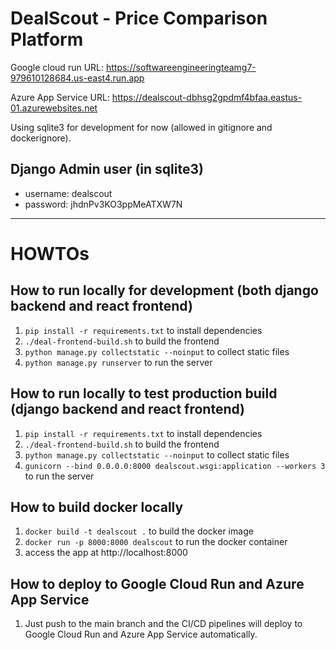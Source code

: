 # DealScout - Price Comparison Platform

Google cloud run URL: https://softwareengineeringteamg7-979610128684.us-east4.run.app

Azure App Service URL: https://dealscout-dbhsg2gpdmf4bfaa.eastus-01.azurewebsites.net

Using sqlite3 for development for now (allowed in gitignore and dockerignore).

## Django Admin user (in sqlite3)

- username: dealscout
- password: jhdnPv3KO3ppMeATXW7N

---

# HOWTOs

## How to run locally for development (both django backend and react frontend)

1. `pip install -r requirements.txt` to install dependencies
2. `./deal-frontend-build.sh` to build the frontend
3. `python manage.py collectstatic --noinput` to collect static files
4. `python manage.py runserver` to run the server

## How to run locally to test production build (django backend and react frontend)

1. `pip install -r requirements.txt` to install dependencies
2. `./deal-frontend-build.sh` to build the frontend
3. `python manage.py collectstatic --noinput` to collect static files
4. `gunicorn --bind 0.0.0.0:8000 dealscout.wsgi:application --workers 3` to run the server

## How to build docker locally

1. `docker build -t dealscout .` to build the docker image
2. `docker run -p 8000:8000 dealscout` to run the docker container
3. access the app at http://localhost:8000

## How to deploy to Google Cloud Run and Azure App Service

1. Just push to the main branch and the CI/CD pipelines will deploy to Google Cloud Run and Azure App Service automatically.

